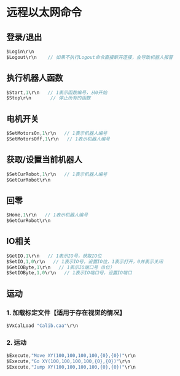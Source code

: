 # 远程以太网命令

## 登录/退出

```C#
$Login\r\n
$Logout\r\n    // 如果不执行Logout命令直接断开连接，会导致机器人报警
```

## 执行机器人函数

```C#
$Start,1\r\n   // 1表示函数编号，从0开始
$Stop\r\n       // 停止所有的函数
```

## 电机开关

```C#
$SetMotorsOn,1\r\n   // 1表示机器人编号
$SetMotorsOff,1\r\n   // 1表示机器人编号
```

## 获取/设置当前机器人

```C#
$SetCurRobot,1\r\n   // 1表示机器人编号
$GetCurRobot\r\n
```

## 回零

```C#
$Home,1\r\n   // 1表示机器人编号
$GetCurRobot\r\n
```

## IO相关

```C#
$GetIO,1\r\n   // 1表示IO号，获取IO位
$SetIO,1,0\r\n   // 1表示IO号，设置IO位，1表示打开，0并表示关闭
$GetIOByte,1\r\n   // 1表示IO端口号（8位）
$SetIOByte,1,0\r\n   // 1表示IO端口号，设置IO端口
```

## 运动

### 1. 加载标定文件【适用于存在视觉的情况】

```C#
$VxCalLoad "Calib.caa"\r\n
```

### 2. 运动

```C#
$Execute,"Move XY(100,100,100,100,{0},{0})"\r\n
$Execute,"Go XY(100,100,100,100,{0},{0})"\r\n
$Execute,"Jump XY(100,100,100,100,{0},{0})"\r\n
```
